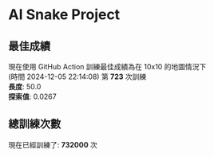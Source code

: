 
# AI Snake Project

## **最佳成績**



















































現在使用 GitHub Action 訓練最佳成績為在 10x10 的地圖情況下  
(時間 2024-12-05 22:14:08) 第 **723** 次訓練  
**長度**: 50.0  
**探索值**: 0.0267







































































































## 總訓練次數
現在已經訓練了: **732000** 次
